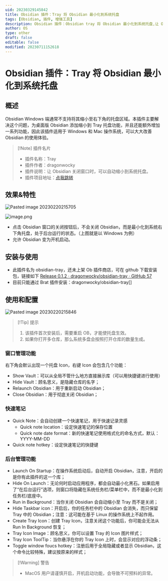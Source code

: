 ```yaml
---
uid: 20230329145842
title: Obsidian 插件：Tray 将 Obsidian 最小化到系统托盘
tags: [Obsidian, 插件, 增强工具]
description: Obsidian 插件：Obsidian tray 将 Obsidian 最小化到系统托盘,让 Obsidian 关闭窗口时，可以自动缩小到系统托盘。
author: OS
type: other
draft: false
editable: false
modified: 20230711152618
---
```


# Obsidian 插件：Tray 将 Obsidian 最小化到系统托盘

## 概述

Obsidian Windows 端通常不支持将其缩小至右下角的托盘区域。本插件主要解决这个问题，为桌面版 Obsidian 添加缩小到 Tray 托盘功能，并且还能额外增加一系列功能，因此该插件适用于 Windows 和 Mac 操作系统，可以大大改善 Obsidian 的使用体验。

> [!Note] 插件名片
> - 插件名称：Tray
> - 插件作者：dragonwocky
> - 插件说明：让 Obsidian 关闭窗口时，可以自动缩小到系统托盘。
> - 插件项目地址：[点我跳转](https://github.com/dragonwocky/obsidian-tray)

## 效果&特性

![Pasted image 20230220215705](https://cdn.pkmer.cn/images/3e09386e560c68443ea02b03e5fb60e4_MD5.png!pkmer)

![image.png](https://cdn.pkmer.cn/images/20230518153122.png!pkmer)

- 点击 Obsidian 窗口的关闭按钮后，不会关闭 Obsidian，而是最小化到系统右下角托盘，处于后台运行的状态。（上图就是以 Windows 为例）
- 允许 Obsidian 变为开机启动。

## 安装与使用

- 此插件名为 obsidian-tray，还未上架 Ob 插件商店，可在 github 下载安装包，链接如下
    [Release 0.1.2 · dragonwocky/obsidian-tray · GitHub 57](https://github.com/dragonwocky/obsidian-tray/releases/tag/0.1.2)
- 目前只能通过 Brat 插件安装：dragonwocky/obsidian-tray[]

## 使用和配置

![Pasted image 20230220215846](https://cdn.pkmer.cn/images/7a76c9b7793176741aef4a790af98b9b_MD5.png!pkmer)

> [!Tip] 提示
> 1. 该插件首次安装后，需要重启 OB，才能使托盘生效。
> 2. 如果你打开多仓库，那么系统多盘会按照打开仓库的数量生成。

### 窗口管理功能

右下角会默认出现一个托盘 Icon，右键 Icon 会包含几个功能：

- Show Vault：可以从全局不管什么地方直接展示库（可以用快捷键进行使用）
- Hide Vault：顾名思义，是隐藏仓库的名字；
- Relaunch Obsidian：用于重新启动 Obsidian；
- Close Obsidian：用于彻底关闭 Obsidian；

### 快速笔记

- Quick Note：会自动创建一个快速笔记，用于快速记录灵感
	- Quick note location：设定快速笔记的保存位置
	- Quick note date format：新的快速笔记使用格式化的命名方式，默认：YYYY-MM-DD
- Quick note hotkey：设定快速笔记的快捷键

### 后台管理功能

- Launch On Startup：在操作系统启动后，自动开启 Obsidian，注意，开启的是你有此插件的这一个库；
- Hide On Launch：无论何时启动应用程序，都会自动最小化黑石。如果启用了“在后台运行”选项，则窗口将隐藏在系统任务栏/菜单栏中，而不是最小化到任务栏/底座中。
- Run in Background：当你关闭 Obsidian 会自动缩小至 Tray 而不是关闭；
- Hide Taskbar icon：开启后，你的任务栏中的 Obsidian 会消失，而只保留 Tray 中的 Obsidian；注意：这可能在基于 Linux 的操作系统上不起作用。
- Create Tray Icon：创建 Tray Icon，注意关闭这个功能后，你可能会无法从 Run In Background 恢复；
- Tray Icon Image：顾名思义，你可以设置 Tray 的 Icon 图片样式；
- Tray Icon ToolTip：当你悬浮在你的 Tray Icon 上时，会显示对应的浮动条；
- Toggle window foucs hotkey：注册后用于全局隐藏或者显示 Obsidian，这个命令比较特殊，建议按原来的样式；

> [!Warning] 警告
> - MacOS 用户请谨慎开启，开机启动功能，会导致不可预料的异常。